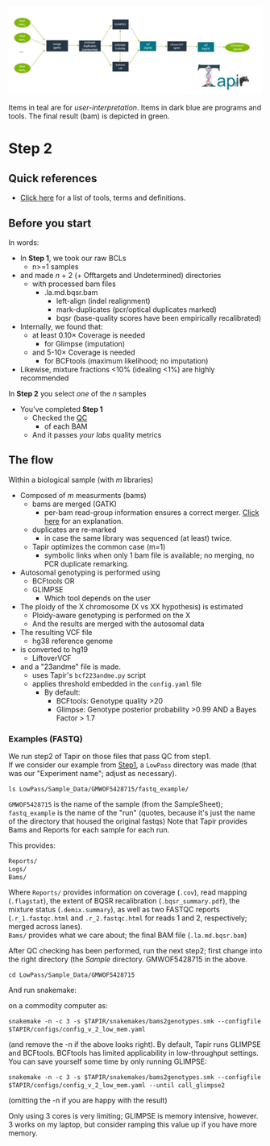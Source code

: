 ![Step2](../images/Stage2.jpg)

Items in teal are for *user-interpretation*. Items in dark blue are programs and tools. The final result (bam) is depicted in green.

# Step 2
## Quick references
-  [Click here](Glossary.md) for a list of tools, terms and definitions.

## Before you start
In words:
- In **Step 1**, we took our raw BCLs 
   -  n>=1 samples
- and made *n* + 2 (+ Offtargets and Undetermined) directories
   -  with processed bam files
      -  .la.md.bqsr.bam
	     - left-align (indel realignment)
		 - mark-duplicates (pcr/optical duplicates marked)
		 - bqsr (base-quality scores have been empirically recalibrated)
-  Internally, we found that:
   -  at least 0.10× Coverage is needed
      - for Glimpse (imputation)
   -  and 5-10× Coverage is needed
      -  for BCFtools (maximum likelihood; no imputation)
-   Likewise, mixture fractions <10% (idealing <1%) are highly recommended
   
In **Step 2** you select *one* of the *n* samples		 
-  You've completed **Step 1**
   - Checked the [QC](QC.md)
     - of each BAM
   -  And it passes *your labs* quality metrics

## The flow
Within a biological sample (with *m* libraries)
-  Composed of *m* measurments (bams)
   -  bams are merged (GATK)
      -  per-bam read-group information ensures a correct merger. [Click here](PowerUsers.md) for an explanation.
   -  duplicates are re-marked
      -  in case the same library was sequenced (at least) twice.
   -  Tapir optimizes the common case (m=1)
      - symbolic links when only 1 bam file is available; no merging, no PCR duplicate remarking.
-  Autosomal genotyping is performed using
   -  BCFtools OR
   -  GLIMPSE
      -  Which tool depends on the user
-  The ploidy of the X chromosome (X vs XX hypothesis) is estimated
   -  Ploidy-aware genotyping is performed on the X
   -  And the results are merged with the autosomal data
-  The resulting VCF file 
   - hg38 reference genome
-  is converted to hg19 
   - LiftoverVCF
-  and a "23andme" file is made.
   -  uses Tapir's `bcf223andme.py` script
   -  applies threshold embedded in the `config.yaml` file
      - By default: 
	     - BCFtools: Genotype quality >20
		 - Glimpse: Genotype posterior probability >0.99 AND a Bayes Factor > 1.7
		 
		 
### Examples (FASTQ)

We run step2 of Tapir on those files that pass QC from step1. <br>
If we consider our example from [Step1]("./Step1.md"), a `LowPass` directory was made (that was our "Experiment name"; adjust as necessary).
```
ls LowPass/Sample_Data/GMWOF5428715/fastq_example/
```
`GMWOF5428715` is the name of the sample (from the SampleSheet); `fastq_example` is the name of the "run" (quotes, because it's just the name of the directory that housed the original fastqs)
Note that Tapir provides Bams and Reports for each sample for each run.

This provides:
```
Reports/
Logs/
Bams/
```
Where `Reports/` provides information on coverage (`.cov`), read mapping (`.flagstat`), the extent of BQSR recalibration (`.bqsr_summary.pdf`), the mixture status (`.demix.summary`), as well as two FASTQC reports (`.r_1.fastqc.html` and `.r_2.fastqc.html` for reads 1 and 2, respectively; merged across lanes).
<br>
`Bams/` provides what we care about; the final BAM file (`.la.md.bqsr.bam`)


After QC checking has been performed, run the next step2; first change into the right directory (the *Sample* directory. GMWOF5428715 in the above.


```
cd LowPass/Sample_Data/GMWOF5428715
```
And run snakemake:

on a commodity computer as:

```
snakemake -n -c 3 -s $TAPIR/snakemakes/bams2genotypes.smk --configfile $TAPIR/configs/config_v_2_low_mem.yaml 
```
(and remove the -n if the above looks right).
By default, Tapir runs GLIMPSE and BCFtools. BCFtools has limited applicability in low-throughput settings. You can save yourself some time by only running GLIMPSE:


```
snakemake -n -c 3 -s $TAPIR/snakemakes/bams2genotypes.smk --configfile $TAPIR/configs/config_v_2_low_mem.yaml --until call_glimpse2
```

(omitting the -n if you are happy with the result)

Only using 3 cores is very limiting; GLIMPSE is memory intensive, however. 3 works on my laptop, but consider ramping this value up if you have more memory.


